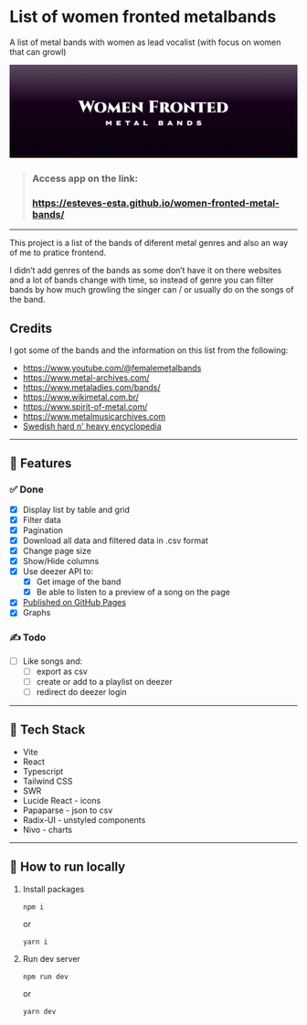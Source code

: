# List of women fronted metalbands
A list of metal bands with women as lead vocalist (with focus on women that can growl)

![Header image written women fronted metal bands](/header-readme.png "Header")

> ### Access app on the link:
> ### https://esteves-esta.github.io/women-fronted-metal-bands/

---

This project is a list of the bands of diferent metal genres and also an way of me to pratice frontend. 

I didn’t add genres of the bands as some don’t have it on there websites and a lot of bands change with time, so instead of genre you can filter bands by how much growling the singer can / or usually do on the songs of the band.

## Credits

I got some of the bands and the information on this list from the following:
- https://www.youtube.com/@femalemetalbands
- https://www.metal-archives.com/
- https://www.metaladies.com/bands/
- https://www.wikimetal.com.br/
- https://www.spirit-of-metal.com/
- https://www.metalmusicarchives.com
- [Swedish hard n' heavy encyclopedia](https://www.fwoshm.com/index/)


---
## 📖 Features

### ✅ Done
- [x] Display list by table and grid
- [x] Filter data
- [x] Pagination
- [x] Download all data and filtered data in .csv format
- [x] Change page size
- [x] Show/Hide columns
- [x] Use deezer API to:
  - [x] Get image of the band
  - [x] Be able to listen to a preview of a song on the page
- [x] [Published on GitHub Pages](https://esteves-esta.github.io/women-fronted-metal-bands/)
- [x] Graphs
### ✍️ Todo
- [ ] Like songs and:
  - [ ]  export as csv
  - [ ]  create or add to a playlist on deezer
    - [ ]  redirect do deezer login

---

## 🧰 Tech Stack

- Vite
- React
- Typescript
- Tailwind CSS
- SWR
- Lucide React - icons
- Papaparse - json to csv
- Radix-UI - unstyled components
- Nivo - charts

---

## 🚀 How to run locally

1. Install packages

      ```
      npm i 
      ```
      
      or

      ```
      yarn i
      ```

2. Run dev server

      ```
      npm run dev 
      ```
      
      or

      ```
      yarn dev
      ```